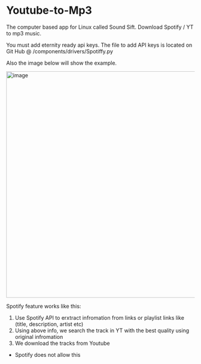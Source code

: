 # Youtube-to-Mp3
The computer based app for Linux called Sound Sift. Download Spotify / YT to mp3 music. 

You must add eternity ready api keys. The file to add API keys is located on Git Hub @ /components/drivers/Spotiffy.py

Also the image below will show the example. 

<img width="1843" height="605" alt="image" src="https://github.com/user-attachments/assets/31a6292e-52e8-4e36-beea-f03951999f8d" />


Spotify feature works like this:

1. Use Spotify API to erxtract infromation from links or playlist links like (title, description, artist etc)
2. Using above info, we search the track in YT with the best quality using original infromation
3. We download the tracks from Youtube

* Spotify does not allow this
